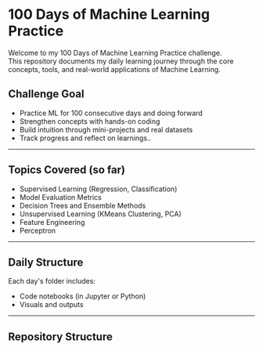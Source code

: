 # 100 Days of Machine Learning Practice

Welcome to my 100 Days of Machine Learning Practice challenge.  
This repository documents my daily learning journey through the core concepts, tools, and real-world applications of Machine Learning.

## Challenge Goal

- Practice ML for 100 consecutive days and doing forward
- Strengthen concepts with hands-on coding
- Build intuition through mini-projects and real datasets
- Track progress and reflect on learnings..

---

## Topics Covered (so far)
- Supervised Learning (Regression, Classification)
- Model Evaluation Metrics
- Decision Trees and Ensemble Methods
- Unsupervised Learning (KMeans Clustering, PCA)
- Feature Engineering
- Perceptron

---

## Daily Structure
Each day's folder includes:
- Code notebooks (in Jupyter or Python)
- Visuals and outputs

---

## Repository Structure
